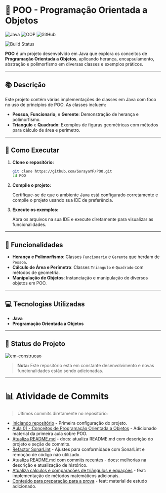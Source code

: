 # 🧩 POO - Programação Orientada a Objetos

![Java](https://img.shields.io/badge/Java-007396?style=for-the-badge&logo=java&logoColor=white)
![OOP](https://img.shields.io/badge/OOP-Orientação%20a%20Objetos-000000?style=for-the-badge)
![GitHub](https://img.shields.io/badge/GitHub-Repository-181717?style=for-the-badge&logo=github)

![Build Status](https://img.shields.io/github/last-commit/SorayaYF/POO?style=for-the-badge)

**POO** é um projeto desenvolvido em Java que explora os conceitos de **Programação Orientada a Objetos**, aplicando herança, encapsulamento, abstração e polimorfismo em diversas classes e exemplos práticos.

---

## 📚 Descrição

Este projeto contém várias implementações de classes em Java com foco no uso de princípios de POO. As classes incluem:

- **Pessoa**, **Funcionario**, e **Gerente**: Demonstração de herança e polimorfismo.
- **Triangulo** e **Quadrado**: Exemplos de figuras geométricas com métodos para cálculo de área e perímetro.

---

## 🚀 Como Executar

1. **Clone o repositório:**

    ```bash
    git clone https://github.com/SorayaYF/POO.git
    cd POO
    ```

2. **Compile o projeto:**

    Certifique-se de que o ambiente Java está configurado corretamente e compile o projeto usando sua IDE de preferência.

3. **Execute os exemplos:**

    Abra os arquivos na sua IDE e execute diretamente para visualizar as funcionalidades.

---

## 🧩 Funcionalidades

- **Herança e Polimorfismo**: Classes `Funcionario` e `Gerente` que herdam de `Pessoa`.
- **Cálculo de Área e Perímetro**: Classes `Triangulo` e `Quadrado` com métodos de geometria.
- **Manipulação de Objetos**: Instanciação e manipulação de diversos objetos em POO.

---

## 💻 Tecnologias Utilizadas

- **Java**
- **Programação Orientada a Objetos**

---

## 🚧 Status do Projeto

![em-construcao](https://media.giphy.com/media/jAYUbVXgESSti/giphy.gif)

> **Nota:** Este repositório está em constante desenvolvimento e novas funcionalidades estão sendo adicionadas.

---

# 📊 Atividade de Commits

> Últimos commits diretamente no repositório:
  
- [Iniciando repositório](https://github.com/SorayaYF/POO/commit/925a23ae81b9fc46727bbdaa0cb150da917c1fb6) - Primeira configuração do projeto.
- [Aula 01 - Conceitos de Programação Orientada a Objetos](https://github.com/SorayaYF/POO/commit/191bd678b75be9e90b503b6212282e94d69b1163) - Adicionado material da primeira aula sobre POO.
- [Atualiza README.md](https://github.com/SorayaYF/POO/commit/4f44c4b45bd2613132bb5092171b9a9527e9fd8e) - docs: atualiza README.md com descrição do projeto e seção de commits.
- [Refactor SonarLint](https://github.com/SorayaYF/POO/commit/4f55e56a89d3f88525169e3ebb44eb05c4e7c87b) - Ajustes para conformidade com SonarLint e remoção de código não utilizado.
- [Atualiza README.md com commits recentes](https://github.com/SorayaYF/POO/commit/4f44c4b45bd2613132bb5092171b9a9527e9fd8e) - docs: melhorias na descrição e atualização de histórico.
- [Atualiza cálculos e comparações de triângulos e equações](https://github.com/SorayaYF/POO/commit/c1e9c020ddf27339041d8dc4de9ae2ebe37f5f03) - feat: implementação de métodos matemáticos adicionais.
- [Conteúdo para preparação para a prova](https://github.com/SorayaYF/POO/commit/785419f446ba5ff23db02e33871d7b51a7577813) - feat: material de estudo adicionado.

